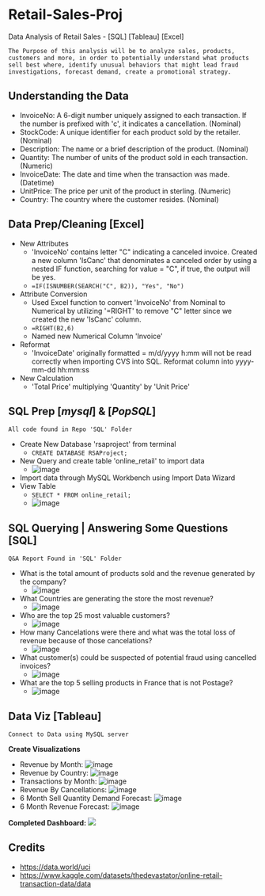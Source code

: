 # Retail-Sales-Proj
Data Analysis of Retail Sales - [SQL] [Tableau] [Excel]

```The Purpose of this analysis will be to analyze sales, products, customers and more, in order to potentially understand what products sell best where, identify unusual behaviors that might lead fraud investigations, forecast demand, create a promotional strategy.```



Understanding the Data
-
- InvoiceNo:	A 6-digit number uniquely assigned to each transaction. If the number is prefixed with 'c', it indicates a cancellation. (Nominal)
- StockCode:	A unique identifier for each product sold by the retailer. (Nominal)
- Description:	The name or a brief description of the product. (Nominal)
- Quantity:	The number of units of the product sold in each transaction. (Numeric)
- InvoiceDate:	The date and time when the transaction was made. (Datetime)
- UnitPrice: The price per unit of the product in sterling. (Numeric)
- Country:	The country where the customer resides. (Nominal)

Data Prep/Cleaning [Excel]
-
- New Attributes
  - 'InvoiceNo' contains letter "C" indicating a canceled invoice. Created a new column 'IsCanc' that denominates a canceled order by using a nested IF function, searching for value = "C", if true, the output will be yes.
  - ```=IF(ISNUMBER(SEARCH("C", B2)), "Yes", "No")```
- Attribute Conversion
  - Used Excel function to convert 'InvoiceNo' from Nominal to Numerical by utilizing '=RIGHT' to remove "C" letter since we created the new 'IsCanc' column.
  - ```=RIGHT(B2,6)```
  - Named new Numerical Column 'Invoice'
- Reformat
  - 'InvoiceDate' originally formatted = m/d/yyyy h:mm will not be read correctly when importing CVS into SQL. Reformat column into yyyy-mm-dd hh:mm:ss
- New Calculation
  - 'Total Price' multiplying 'Quantity' by 'Unit Price'

SQL Prep [*mysql*] & [*PopSQL*]
-
```All code found in Repo 'SQL' Folder```
- Create New Database 'rsaproject' from terminal
  - ```CREATE DATABASE RSAProject;```
- New Query and create table 'online_retail' to import data
  - ![image](https://github.com/mkowalczyk0/Retail-Sales-Proj/assets/151803531/bdd53ca8-a6f6-41e5-a68d-eca16f4abc99)
- Import data through MySQL Workbench using Import Data Wizard
- View Table
  - ```SELECT * FROM online_retail;```
  - ![image](https://github.com/mkowalczyk0/Retail-Sales-Proj/assets/151803531/34f57e71-8201-4056-a8c3-9edfa2cb6931)
 
SQL Querying | Answering Some Questions [SQL]
-
```Q&A Report Found in 'SQL' Folder```
- What is the total amount of products sold and the revenue generated by the company?
  - ![image](https://github.com/mkowalczyk0/Retail-Sales-Proj/assets/151803531/8fd208aa-2e98-408e-8743-251ae7e0764d)
- What Countries are generating the store the most revenue?
  - ![image](https://github.com/mkowalczyk0/Retail-Sales-Proj/assets/151803531/063f3d6c-a425-4b32-8bd2-7c2b3ec25fac)
- Who are the top 25 most valuable customers?
  - ![image](https://github.com/mkowalczyk0/Retail-Sales-Proj/assets/151803531/97ed882b-8397-44d3-aeb2-2c674c83457e)
- How many Cancelations were there and what was the total loss of revenue because of those cancelations?
  - ![image](https://github.com/mkowalczyk0/Retail-Sales-Proj/assets/151803531/9c803e8c-2362-4861-bc71-219148a39a0d)
- What customer(s) could be suspected of potential fraud using cancelled invoices?
  - ![image](https://github.com/mkowalczyk0/Retail-Sales-Proj/assets/151803531/f1e356a3-08fb-441e-a88d-9c5a97a8e449)
- What are the top 5 selling products in France that is not Postage?
  - ![image](https://github.com/mkowalczyk0/Retail-Sales-Proj/assets/151803531/98de054c-fa26-42fc-a780-562344cd49fb)


Data Viz [Tableau]
- 
```Connect to Data using MySQL server```

**Create Visualizations**
- Revenue by Month: ![image](https://github.com/mkowalczyk0/Retail-Sales-Proj/assets/151803531/31b38118-16f9-4458-ba4c-ded37e7ac2aa)
- Revenue by Country: ![image](https://github.com/mkowalczyk0/Retail-Sales-Proj/assets/151803531/c2a40eb9-d7f0-4e62-b70e-8890f3762f66)
- Transactions by Month: ![image](https://github.com/mkowalczyk0/Retail-Sales-Proj/assets/151803531/88cfa7c0-d451-4f0e-9d33-1bed443e6900)
- Revenue By Cancellations: ![image](https://github.com/mkowalczyk0/Retail-Sales-Proj/assets/151803531/b2902466-249f-4e31-a3a7-435ac179b089)
- 6 Month Sell Quantity Demand Forecast: ![image](https://github.com/mkowalczyk0/Retail-Sales-Proj/assets/151803531/0ff0c9eb-210e-4e15-b5c0-ba7715bb5faf)
- 6 Month Revenue Forecast: ![image](https://github.com/mkowalczyk0/Retail-Sales-Proj/assets/151803531/f0f56eac-e348-49bb-ba61-907b02c4a900)

**Completed Dashboard:** ![](https://github.com/mkowalczyk0/Retail-Sales-Proj/blob/main/Tableau/Tableau.gif)
 
 
Credits
-
- https://data.world/uci
- https://www.kaggle.com/datasets/thedevastator/online-retail-transaction-data/data
